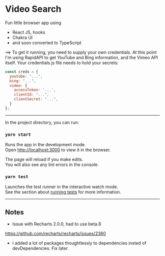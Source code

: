 # Video Search

Fun little browser app using 
- React JS, hooks
- Chakra UI
- and soon converted to TypeScript


==> To get it running, you need to supply your own credentials.   At this point I'm using RapidAPI to get YouTube and Bing information, and the Vimeo API itself.  Your credentials.js file needs to hold your secrets: 

```javascript
const creds = {
  youtube: "...",
  bing: "...",
  vimeo: {
    accessToken: '...',
    clientId: "...",
    clientSecret: "...",
  }
};
```

--- 

In the project directory, you can run:

### `yarn start`

Runs the app in the development mode.\
Open [http://localhost:3000](http://localhost:3000) to view it in the browser.

The page will reload if you make edits.\
You will also see any lint errors in the console.

### `yarn test`

Launches the test runner in the interactive watch mode.\
See the section about [running tests](https://facebook.github.io/create-react-app/docs/running-tests) for more information.

--- 

## Notes

* Issue with Recharts 2.0.0, had to use beta.8

https://github.com/recharts/recharts/issues/2360


* I added a lot of packages thoughtlessly to dependencies insted of devDependencies.  Fix later.

